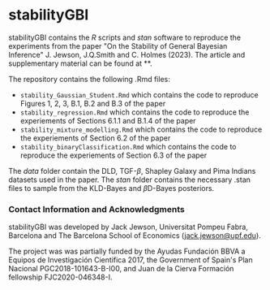 # stabilityGBI

stabilityGBI contains the *R* scripts and *stan* software to reproduce the experiments from the paper "On the Stability of General Bayesian Inference" J. Jewson, J.Q.Smith and C. Holmes (2023). The article and supplementary material can be found at **.

The repository contains the following .Rmd files:
+ `stability_Gaussian_Student.Rmd` which contains the code to reproduce Figures 1, 2, 3, B.1, B.2 and B.3 of the paper 
+ `stability_regression.Rmd` which contains the code to reproduce the experiements of Sections 6.1.1 and B.1.4 of the paper 
+ `stability_mixture_modelling.Rmd` which contains the code to reproduce the experiements of Section 6.2 of the paper
+ `stability_binaryClassification.Rmd` which contains the code to reproduce the experiements of Section 6.3 of the paper

The *data* folder contain the DLD, TGF-$\beta$, Shapley Galaxy and Pima Indians datasets used in the paper. The *stan* folder contains the necessary .stan files to sample from the KLD-Bayes and $\beta$D-Bayes posteriors.

### Contact Information and Acknowledgments

stabilityGBI was developed by Jack Jewson, Universitat Pompeu Fabra, Barcelona and The Barcelona School of Economics (jack.jewson@upf.edu). 

The project was was partially funded by the Ayudas Fundación BBVA a Equipos de Investigación Cientifica 2017, the Government of Spain's Plan Nacional PGC2018-101643-B-I00, and Juan
de la Cierva Formación fellowship  FJC2020-046348-I.
